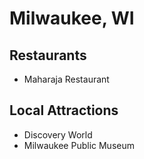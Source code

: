 # Milwaukee, WI

## Restaurants
- Maharaja Restaurant

## Local Attractions
- Discovery World
- Milwaukee Public Museum
